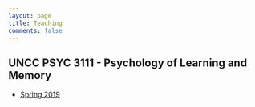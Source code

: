 ```yaml
---
layout: page
title: Teaching
comments: false
---
```


## UNCC PSYC 3111 - Psychology of Learning and Memory
- [Spring 2019](course-psyc-3111)
